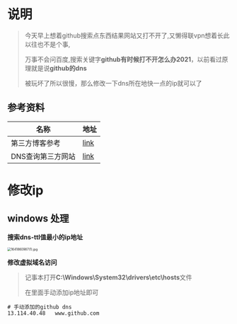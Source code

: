 #  说明

> 今天早上想着github搜索点东西结果网站又打不开了,又懒得联vpn想着长此以往也不是个事,
>
> 万事不会问百度,搜索关键字**github有时候打不开怎么办2021**，以前看过原理就是说**github的dns**
>
> 被玩坏了所以很慢，那么修改一下dns所在地快一点的ip就可以了

## 参考资料

| 名称              | 地址                                                         |
| ----------------- | ------------------------------------------------------------ |
| 第三方博客参考    | [link](https://www.jianshu.com/p/5969b71548e0)               |
| DNS查询第三方网站 | [link](http://tool.chinaz.com/dns?type=1&host=github.com&ip=) |

#  修改ip

## windows 处理

**搜索dns-ttl值最小的ip地址**

<img src="https://s2.loli.net/2022/01/11/IKst3w7WNOzVpnQ.png" alt="1641860987(1).jpg" style="zoom:50%;" />

**修改虚拟域名访问**

> 记事本打开**C:\Windows\System32\drivers\etc\hosts**文件
>
> 在里面手动添加ip地址即可

```shell
# 手动添加的github dns
13.114.40.48   www.github.com	
```

